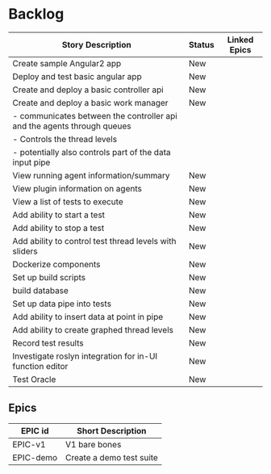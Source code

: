# Backlog
 
| Story Description | Status | Linked Epics |
|--------|--------|--------|
| Create sample Angular2 app | New | | 
| Deploy and test basic angular app | New | |
| Create and deploy a basic controller api | New | |
| Create and deploy a basic work manager | New | |
|  - communicates between the controller api and the agents through queues |  | |
|  - Controls the thread levels |  | |
|  - potentially also controls part of the data input pipe |  | |
| View running agent information/summary | New | |
| View plugin information on agents | New | |
| View a list of tests to execute | New | |
| Add ability to start a test | New | |
| Add ability to stop a test | New | |
| Add ability to control test thread levels with sliders | New | |
| Dockerize components | New | |
| Set up build scripts | New | |
| build database | New | |
| Set up data pipe into tests | New | |
| Add ability to insert data at point in pipe | New | |
| Add ability to create graphed thread levels | New | |
| Record test results | New | |
| Investigate roslyn integration for in-UI function editor | New | |
| Test Oracle | New | |

## Epics

|EPIC id | Short Description |
|--------|-------------------|
|EPIC-v1 | V1 bare bones |
|EPIC-demo | Create a demo test suite |

